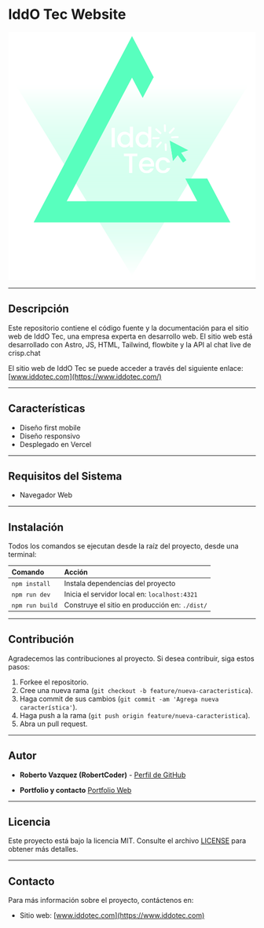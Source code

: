 # IddO Tec Website

![IddO Tec Logo](./public/img/logo.svg)

---

## Descripción

Este repositorio contiene el código fuente y la documentación para el sitio web de IddO Tec, una empresa experta en desarrollo web. El sitio web está desarrollado con Astro, JS, HTML, Tailwind, flowbite y la API al chat live de crisp.chat

El sitio web de IddO Tec se puede acceder a través del siguiente enlace: [www.iddotec.com](https://www.iddotec.com/)

---

## Características

- Diseño first mobile 
- Diseño responsivo 
- Desplegado en Vercel

---

## Requisitos del Sistema

- Navegador Web

---

## Instalación

Todos los comandos se ejecutan desde la raíz del proyecto, desde una terminal:

| Comando                   | Acción                                           |
| :------------------------ | :----------------------------------------------- |
| `npm install`             | Instala dependencias del proyecto                |
| `npm run dev`             | Inicia el servidor local en: `localhost:4321`    |
| `npm run build`           | Construye el sitio en producción en: `./dist/`   |

---

## Contribución

Agradecemos las contribuciones al proyecto. Si desea contribuir, siga estos pasos:

1. Forkee el repositorio.
2. Cree una nueva rama (`git checkout -b feature/nueva-caracteristica`).
3. Haga commit de sus cambios (`git commit -am 'Agrega nueva característica'`).
4. Haga push a la rama (`git push origin feature/nueva-caracteristica`).
5. Abra un pull request.

---

## Autor

- **Roberto Vazquez (RobertCoder)** - [Perfil de GitHub](https://github.com/RobertCoderDev)

- **Portfolio y contacto** [Portfolio Web](https://www.robertcoder.com)

---

## Licencia

Este proyecto está bajo la licencia MIT. Consulte el archivo [LICENSE](LICENSE) para obtener más detalles.

---

## Contacto

Para más información sobre el proyecto, contáctenos en:

- Sitio web: [www.iddotec.com](https://www.iddotec.com)